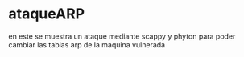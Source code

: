 # ataqueARP
en este se muestra un ataque mediante scappy y phyton para poder cambiar las tablas arp de la maquina vulnerada 
